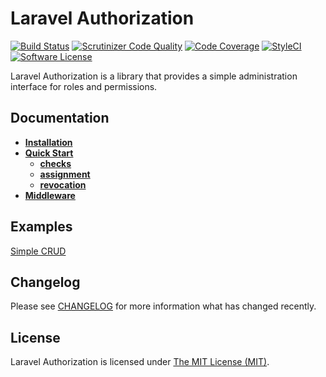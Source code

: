 Laravel Authorization
=====================
[![Build Status](https://travis-ci.org/eneav/laravel-authorization.svg?branch=develop)](https://travis-ci.org/eneav/laravel-authorization) [![Scrutinizer Code Quality](https://scrutinizer-ci.com/g/eneav/laravel-authorization/badges/quality-score.png?b=develop)](https://scrutinizer-ci.com/g/eneav/laravel-authorization/?branch=develop)  [![Code Coverage](https://scrutinizer-ci.com/g/eneav/laravel-authorization/badges/coverage.png?b=develop)](https://scrutinizer-ci.com/g/eneav/laravel-authorization/?branch=develop) [![StyleCI](https://styleci.io/repos/121161451/shield?branch=develop)](https://styleci.io/repos/121161451)  [![Software License](https://img.shields.io/badge/license-MIT-brightgreen.svg?style=flat-square)](LICENSE.md) 

Laravel Authorization is a library that provides a simple administration interface for roles and permissions.

## Documentation

* [**Installation**](https://github.com/eneav/laravel-authorization/wiki)
* [**Quick Start**](https://github.com/eneav/laravel-authorization/wiki/Quick-Start)
    - [**checks**](https://github.com/eneav/laravel-authorization/wiki/Quick-Start#checks)
    - [**assignment**](https://github.com/eneav/laravel-authorization/wiki/Quick-Start#assignment)
    - [**revocation**](https://github.com/eneav/laravel-authorization/wiki/Quick-Start#revocation)
* [**Middleware**](https://github.com/eneav/laravel-authorization/wiki/Middleware)
## Examples
[Simple CRUD](https://github.com/eneav/laravel-authorization-example)

## Changelog
Please see [CHANGELOG](CHANGELOG.md) for more information what has changed recently.

## License
Laravel Authorization is licensed under [The MIT License (MIT)](LICENSE.md).
